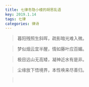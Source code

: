 ```yaml
---
title: 七律冬隐小楼的胡思乱语
key: 2019.1.14
tags: 七律
categories: 律诗
---
```


<blockquote class="blockquote-center">暮阳残照生斜晖，疏影暗光难入微。
</blockquote>
<blockquote class="blockquote-center">梦似烟云宜半醒，情如藤叶应百媚。
</blockquote>
<blockquote class="blockquote-center">极目远山无高矮，凝神近水有是非。
</blockquote>
<blockquote class="blockquote-center">尘缘放下悟境界，本性唤来尽善归。
</blockquote>
<blockquote class="blockquote-center"></br>
</blockquote>
